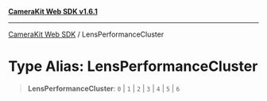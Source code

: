 [**CameraKit Web SDK v1.6.1**](../README.md)

***

[CameraKit Web SDK](../globals.md) / LensPerformanceCluster

# Type Alias: LensPerformanceCluster

> **LensPerformanceCluster**: `0` \| `1` \| `2` \| `3` \| `4` \| `5` \| `6`
